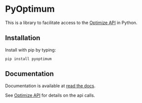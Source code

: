 # PyOptimum

This is a library to facilitate access to the 
[Optimize API](https://optimize.vicbee.net/api/ui) in Python.

## Installation

Install with pip by typing:

    pip install pyoptimum

## Documentation

Documentation is available at [read the docs](https://pyoptimum.readthedocs.io).

See [Optimize API](https://optimize.vicbee.net/api/ui) for details on the api calls.
